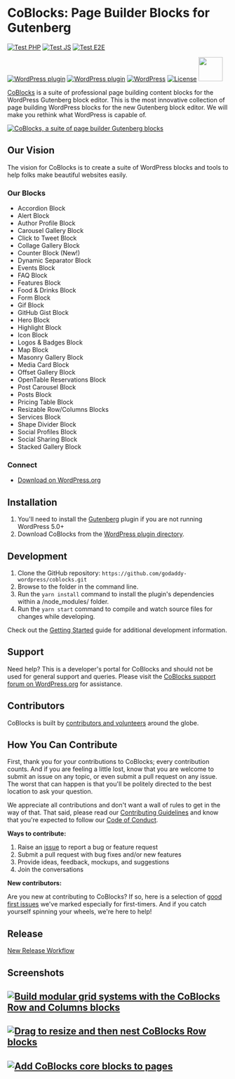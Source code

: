 # CoBlocks: Page Builder Blocks for Gutenberg

[![Test PHP](https://github.com/godaddy-wordpress/coblocks/actions/workflows/test-php.yml/badge.svg)](https://github.com/godaddy-wordpress/coblocks/actions/workflows/test-php.yml)
[![Test JS](https://github.com/godaddy-wordpress/coblocks/actions/workflows/test-javascript.yml/badge.svg)](https://github.com/godaddy-wordpress/coblocks/actions/workflows/test-javascript.yml)
[![Test E2E](https://github.com/godaddy-wordpress/coblocks/actions/workflows/test-e2e.yml/badge.svg)](https://github.com/godaddy-wordpress/coblocks/actions/workflows/test-e2e.yml)

[![WordPress plugin](https://img.shields.io/wordpress/plugin/dt/coblocks.svg?style=flat)](https://wordpress.org/plugins/coblocks/) [![WordPress plugin](https://img.shields.io/wordpress/plugin/v/coblocks.svg?style=flat)](https://wordpress.org/plugins/coblocks/) [![WordPress](https://img.shields.io/wordpress/v/coblocks.svg?style=flat)]() [![License](https://img.shields.io/badge/license-GPL--2.0%2B-red.svg)](https://github.com/godaddy-wordpress/coblocks/blob/master/LICENSE) <img src="https://www.w3.org/WAI/wcag2AA.png" width="55" />

[CoBlocks](https://wordpress.org/plugins/coblocks/) is a suite of professional page building content blocks for the WordPress Gutenberg block editor. This is the most innovative collection of page building WordPress blocks for the new Gutenberg block editor. We will make you rethink what WordPress is capable of.

[![CoBlocks, a suite of page builder Gutenberg blocks](https://user-images.githubusercontent.com/1813435/74267026-494fd300-4cd3-11ea-8a0f-e5bca5bc844f.jpg)](https://wordpress.org/plugins/coblocks/)

## Our Vision

The vision for CoBlocks is to create a suite of WordPress blocks and tools to help folks make beautiful websites easily.

### Our Blocks

-   Accordion Block
-   Alert Block
-   Author Profile Block
-   Carousel Gallery Block
-   Click to Tweet Block
-   Collage Gallery Block
-   Counter Block (New!)
-   Dynamic Separator Block
-   Events Block
-   FAQ Block
-   Features Block
-   Food & Drinks Block
-   Form Block
-   Gif Block
-   GitHub Gist Block
-   Hero Block
-   Highlight Block
-   Icon Block
-   Logos & Badges Block
-   Map Block
-   Masonry Gallery Block
-   Media Card Block
-   Offset Gallery Block
-   OpenTable Reservations Block
-   Post Carousel Block
-   Posts Block
-   Pricing Table Block
-   Resizable Row/Columns Blocks
-   Services Block
-   Shape Divider Block
-   Social Profiles Block
-   Social Sharing Block
-   Stacked Gallery Block

### Connect

-   [Download on WordPress.org](https://wordpress.org/plugins/coblocks/)

## Installation

1. You'll need to install the [Gutenberg](https://wordpress.org/plugins/gutenberg/) plugin if you are not running WordPress 5.0+
2. Download CoBlocks from the [WordPress plugin directory](https://wordpress.org/plugins/coblocks/).

## Development

1. Clone the GitHub repository: `https://github.com/godaddy-wordpress/coblocks.git`
2. Browse to the folder in the command line.
3. Run the `yarn install` command to install the plugin's dependencies within a /node_modules/ folder.
4. Run the `yarn start` command to compile and watch source files for changes while developing.

Check out the [Getting Started](docs/contributors/getting-started.md) guide for additional development information.

## Support

Need help? This is a developer's portal for CoBlocks and should not be used for general support and queries. Please visit the [CoBlocks support forum on WordPress.org](https://wordpress.org/support/plugin/coblocks) for assistance.

## Contributors

CoBlocks is built by [contributors and volunteers](CONTRIBUTORS.md) around the globe.

## How You Can Contribute

First, thank you for your contributions to CoBlocks; every contribution counts. And if you are feeling a little lost, know that you are welcome to submit an issue on any topic, or even submit a pull request on any issue. The worst that can happen is that you'll be politely directed to the best location to ask your question.

We appreciate all contributions and don't want a wall of rules to get in the way of that. That said, please read our [Contributing Guidelines](.github/CONTRIBUTING.md) and know that you're expected to follow our [Code of Conduct](CODE_OF_CONDUCT.md).

**Ways to contribute:**

1. Raise an [issue](https://github.com/godaddy-wordpress/coblocks/issues/new/choose) to report a bug or feature request
2. Submit a pull request with bug fixes and/or new features
3. Provide ideas, feedback, mockups, and suggestions
4. Join the conversations

**New contributors:**

Are you new at contributing to CoBlocks? If so, here is a selection of [good first issues](https://github.com/godaddy-wordpress/coblocks/labels/good%20first%20issue) we've marked especially for first-timers. And if you catch yourself spinning your wheels, we're here to help!

## Release
[New Release Workflow](.github/RELEASE.md)

## Screenshots

## [![Build modular grid systems with the CoBlocks Row and Columns blocks](https://user-images.githubusercontent.com/1813435/51091007-6aea2e00-1752-11e9-8ac5-4e6cb307ef47.gif)](https://wordpress.org/plugins/coblocks/)

## [![Drag to resize and then nest CoBlocks Row blocks](https://user-images.githubusercontent.com/1813435/51091023-940abe80-1752-11e9-9a91-4c332c393ca9.gif)](https://wordpress.org/plugins/coblocks/)

## [![Add CoBlocks core blocks to pages](https://user-images.githubusercontent.com/1813435/51091036-ccaa9800-1752-11e9-9e9f-fed60a73024c.gif)](https://wordpress.org/plugins/coblocks/)
